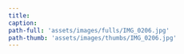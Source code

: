 ```yaml
---
title:
caption:
path-full: 'assets/images/fulls/IMG_0206.jpg'
path-thumb: 'assets/images/thumbs/IMG_0206.jpg'
---
```

